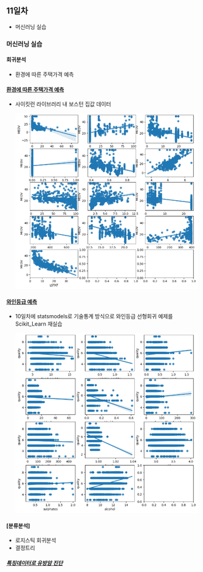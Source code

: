 ## 11일차

- 머신러닝 실습

### 머신러닝 실습

#### 회귀분석

- 환경에 따른 주택가격 예측

#### [환경에 따른 주택가격 예측](https://github.com/zzzissu/bigdata-analysis2024/blob/main/day11/da23_%EB%B3%B4%EC%8A%A4%ED%84%B4%EC%A3%BC%ED%83%9D%EA%B0%80%EA%B2%A9_%ED%9A%8C%EA%B7%80%EB%B6%84%EC%84%9D.ipynb)

- 사이킷런 라이브러리 내 보스턴 집값 데이터

  ![결과산점도](https://raw.githubusercontent.com/zzzissu/bigdata-analysis2024/main/images/ba015.png)

#### [와인등급 예측](https://github.com/zzzissu/bigdata-analysis2024/blob/main/day11/da24_%EC%99%80%EC%9D%B8%ED%92%88%EC%A7%88%EB%93%B1%EA%B8%89_%ED%9A%8C%EA%B7%80%EB%B6%84%EC%84%9D.ipynb)

- 10일차에 statsmodels로 기술통계 방식으로 와인등급 선형회귀 예제를 Scikit_Learn 재실습

  ![결과산점도](https://raw.githubusercontent.com/zzzissu/bigdata-analysis2024/main/images/ba016.png)

#### [분류분석]

- 로지스틱 회귀분석
- 결정트리

##### [특징데이터로 유방암 진단](https://github.com/zzzissu/bigdata-analysis2024/blob/main/day11/da25_%EC%9C%A0%EB%B0%A9%EC%95%94%EC%A7%84%EB%8B%A8_%EB%A1%9C%EC%A7%80%EC%8A%A4%ED%8B%B1%ED%9A%8C%EA%B7%80%EB%B6%84%EC%84%9D.ipynb)
